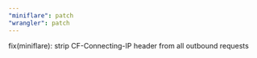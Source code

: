 ```yaml
---
"miniflare": patch
"wrangler": patch
---
```


fix(miniflare): strip CF-Connecting-IP header from all outbound requests
